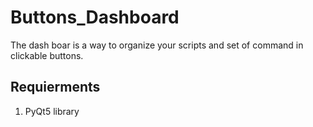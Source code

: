 # Buttons_Dashboard
The dash boar is a way to organize your scripts and set of command in clickable buttons.
## Requierments
1. PyQt5 library
